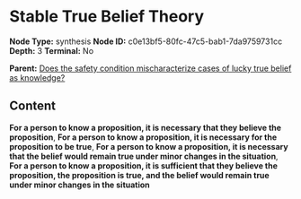 # Stable True Belief Theory

**Node Type:** synthesis
**Node ID:** c0e13bf5-80fc-47c5-bab1-7da9759731cc
**Depth:** 3
**Terminal:** No

**Parent:** [Does the safety condition mischaracterize cases of lucky true belief as knowledge?](does-the-safety-condition-mischaracterize-cases-of-lucky-true-belief-as-knowledge.md)

## Content

**For a person to know a proposition, it is necessary that they believe the proposition**, **For a person to know a proposition, it is necessary for the proposition to be true**, **For a person to know a proposition, it is necessary that the belief would remain true under minor changes in the situation**, **For a person to know a proposition, it is sufficient that they believe the proposition, the proposition is true, and the belief would remain true under minor changes in the situation**
